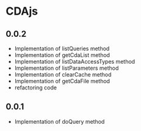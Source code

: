 # CDAjs


## 0.0.2

* Implementation of listQueries method
* Implementation of getCdaList method
* Implementation of listDataAccessTypes method
* Implementation of listParameters method
* Implementation of clearCache method
* Implementation of getCdaFile method
* refactoring code

## 0.0.1

* Implementation of doQuery method
